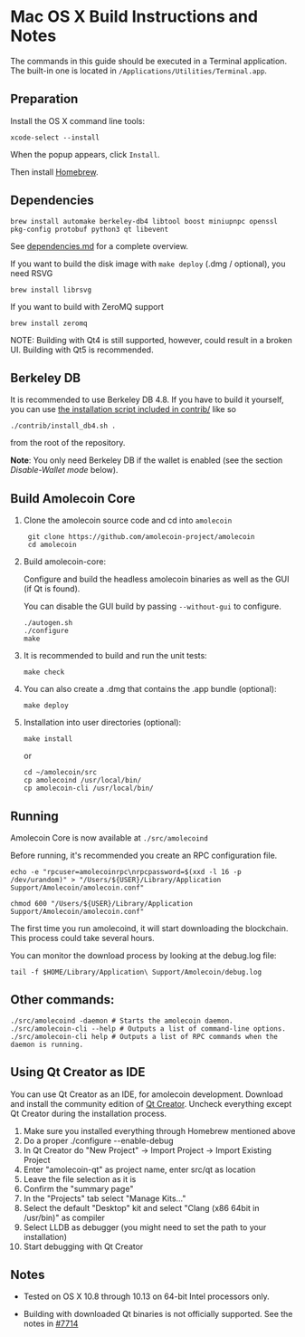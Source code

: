 Mac OS X Build Instructions and Notes
====================================
The commands in this guide should be executed in a Terminal application.
The built-in one is located in `/Applications/Utilities/Terminal.app`.

Preparation
-----------
Install the OS X command line tools:

`xcode-select --install`

When the popup appears, click `Install`.

Then install [Homebrew](https://brew.sh).

Dependencies
----------------------

    brew install automake berkeley-db4 libtool boost miniupnpc openssl pkg-config protobuf python3 qt libevent

See [dependencies.md](dependencies.md) for a complete overview.

If you want to build the disk image with `make deploy` (.dmg / optional), you need RSVG

    brew install librsvg

If you want to build with ZeroMQ support
    
    brew install zeromq

NOTE: Building with Qt4 is still supported, however, could result in a broken UI. Building with Qt5 is recommended.

Berkeley DB
-----------
It is recommended to use Berkeley DB 4.8. If you have to build it yourself,
you can use [the installation script included in contrib/](/contrib/install_db4.sh)
like so

```shell
./contrib/install_db4.sh .
```

from the root of the repository.

**Note**: You only need Berkeley DB if the wallet is enabled (see the section *Disable-Wallet mode* below).

Build Amolecoin Core
------------------------

1. Clone the amolecoin source code and cd into `amolecoin`

        git clone https://github.com/amolecoin-project/amolecoin
        cd amolecoin

2.  Build amolecoin-core:

    Configure and build the headless amolecoin binaries as well as the GUI (if Qt is found).

    You can disable the GUI build by passing `--without-gui` to configure.

        ./autogen.sh
        ./configure
        make

3.  It is recommended to build and run the unit tests:

        make check

4.  You can also create a .dmg that contains the .app bundle (optional):

        make deploy

5.  Installation into user directories (optional):

        make install

    or

        cd ~/amolecoin/src
        cp amolecoind /usr/local/bin/
        cp amolecoin-cli /usr/local/bin/

Running
-------

Amolecoin Core is now available at `./src/amolecoind`

Before running, it's recommended you create an RPC configuration file.

    echo -e "rpcuser=amolecoinrpc\nrpcpassword=$(xxd -l 16 -p /dev/urandom)" > "/Users/${USER}/Library/Application Support/Amolecoin/amolecoin.conf"

    chmod 600 "/Users/${USER}/Library/Application Support/Amolecoin/amolecoin.conf"

The first time you run amolecoind, it will start downloading the blockchain. This process could take several hours.

You can monitor the download process by looking at the debug.log file:

    tail -f $HOME/Library/Application\ Support/Amolecoin/debug.log

Other commands:
-------

    ./src/amolecoind -daemon # Starts the amolecoin daemon.
    ./src/amolecoin-cli --help # Outputs a list of command-line options.
    ./src/amolecoin-cli help # Outputs a list of RPC commands when the daemon is running.

Using Qt Creator as IDE
------------------------
You can use Qt Creator as an IDE, for amolecoin development.
Download and install the community edition of [Qt Creator](https://www.qt.io/download/).
Uncheck everything except Qt Creator during the installation process.

1. Make sure you installed everything through Homebrew mentioned above
2. Do a proper ./configure --enable-debug
3. In Qt Creator do "New Project" -> Import Project -> Import Existing Project
4. Enter "amolecoin-qt" as project name, enter src/qt as location
5. Leave the file selection as it is
6. Confirm the "summary page"
7. In the "Projects" tab select "Manage Kits..."
8. Select the default "Desktop" kit and select "Clang (x86 64bit in /usr/bin)" as compiler
9. Select LLDB as debugger (you might need to set the path to your installation)
10. Start debugging with Qt Creator

Notes
-----

* Tested on OS X 10.8 through 10.13 on 64-bit Intel processors only.

* Building with downloaded Qt binaries is not officially supported. See the notes in [#7714](https://github.com/bitcoin/bitcoin/issues/7714)
